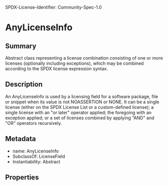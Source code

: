 SPDX-License-Identifier: Community-Spec-1.0

# AnyLicenseInfo

## Summary

Abstract class representing a license combination consisting of one or more
licenses (optionally including exceptions), which may be combined according
to the SPDX license expression syntax.

## Description

An AnyLicenseInfo is used by a licensing field for a software package,
file or snippet when its value is not NOASSERTION or NONE. It can be a
single license (either on the SPDX License List or a custom-defined license);
a single license with an "or later" operator applied; the foregoing with an
exception applied; or a set of licenses combined by applying "AND" and "OR"
operators recursively.

## Metadata

- name: AnyLicenseInfo
- SubclassOf: LicenseField
- Instantiability: Abstract

## Properties
